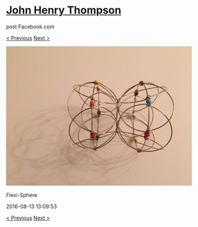 # [John Henry Thompson](../README.md)
post Facebook.com

[< Previous](2016-08-13-11.md) [Next >](2016-08-13-13.md)

[![](../media/2016-08-13/Flexi-Sphere-11.jpg)](../README.md)

Flexi-Sphere

2016-08-13 13:09:53

[< Previous](2016-08-13-11.md) [Next >](2016-08-13-13.md)
